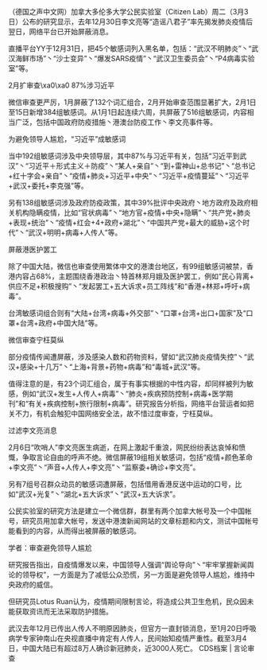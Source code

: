 （德国之声中文网）加拿大多伦多大学公民实验室（Citizen Lab）周二（3月3日）公布的研究显示，去年12月30日李文亮等“造谣八君子”率先揭发肺炎疫情后翌日，网络平台已开始屏蔽消息。

直播平台YY于12月31日，把45个敏感词列入黑名单，包括：“武汉不明肺炎”丶“武汉海鲜市场”丶“沙士变异”丶“爆发SARS疫情”丶“武汉卫生委员会”丶“P4病毒实验室”等。

2月扩审查\xa0\xa0 87%涉习近平

微信审查更严厉，1月屏蔽了132个词汇组合，2月开始审查范围显著扩大，2月1日至15日新增384组敏感词。从1月1日起连续六周，共屏蔽了516组敏感词，内容相当广泛，包括中国政府防疫措施丶港澳台防疫工作丶李文亮事件等。

为避免领导人尴尬，“习近平”成敏感词

当中192组敏感词涉及中央领导层，其中87%与习近平有关，包括“习近平到武汉”丶“习近平＋形式主义＋防疫”丶“某人+亲自”丶“到+雷神山+总书记”丶“总书记+红十字会+亲自”丶“疫情+肺炎+习近平+中央”丶“习近平+疫情蔓延”丶“习近平+武汉+委托+李克强”等。

另有138组敏感词涉及政府防疫政策，其中39%批评中央政府丶地方政府及政府相关机构隐瞒疫情，比如“官状病毒”丶“地方官+疫情+中央+隐瞒”丶“共产党+肺炎+表现+统治”丶“疫情+红会+4+政府+湖北”丶“中国共产党+最大的威胁+这个时代”丶“武汉+明明+病毒+人传人”等。

屏蔽港医护罢工

除了中国大陆，微信也审查使用繁体中文的港澳台地区，有99组敏感词被禁，香港内容占68%，主题围绕香港政治丶特首林郑月娥及医护罢工，例如“民心背离+ 供应不足+积极搜购”丶“发起罢工+五大诉求+员工阵线”和“香港+林郑+呼吁+病毒”。

台湾敏感词组合则有“大陆+台湾+病毒+外交部”丶“口罩+台湾+出口+国家”及“口罩+台湾+政府+中国大陆”等。

微信审查宁枉莫纵

部分疫情传闻遭屏蔽，涉及感染人数和药物资料，譬如“武汉肺炎疫情失控”丶“武汉+感染+十几万”丶“上海+背景+药物+病毒”和“毒城+武汉”等。

值得注意的是，有23个词汇组合，属于有事实根据的中性内容，却同样被列为敏感，例如“武汉+发生+人传人+病毒”丶“肺炎+疾病预防控制+病毒+医学期刊”和“有关+疾病控制+旅行限制+病毒”。研究报告分析指，网络平台营运者如把关不力，有机会触犯中国网络安全法，故不惜过度审查，宁枉莫纵。

过滤李文亮消息

2月6日“吹哨人”李文亮医生病逝，在网上激起千重浪，网民纷纷表达哀悼和愤慨，争取言论自由的呼声不绝。微信屏蔽19组相关敏感词，包括“疫情+颜色革命+李文亮”丶“声音+人传人+李文亮”丶“监察委+确诊+李文亮”。

另有7组号召群众动员的敏感词遭屏蔽，包括借用香港反送中运动的口号，比如“武汉+光复”丶“湖北+五大诉求”丶“武汉+五大诉求”。

公民实验室的研究方法是建立一个微信群，群里有两个加拿大帐号及一个中国帐号，研究员用加拿大帐号，发送中港澳新闻网站的文章标题和内文，测试中国帐号能看到的内容，从而得出被屏蔽的敏感词。

学者：审查避免领导人尴尬

研究报告指出，自疫情爆发以来，中国领导人强调“舆论导向”丶“牢牢掌握新闻舆论的领导权”，一方面是为了减低公众恐慌，另一方面是避免领导人尴尬，维持中央政府的威信。

但研究员Lotus Ruan认为，疫情期间限制言论，将造成公共卫生危机，民众因未能获取资讯而无法采取防护措施。

武汉去年12月已传出人传人不明原因肺炎，但官方一直封锁消息，至1月20日呼吸病学专家钟南山在央视直播中肯定有人传人，民间始知疫情严重性。截至3月4日，中国大陆已有超过8万人确诊新冠肺炎，近3000人死亡。 CDS档案 | 言论审查


